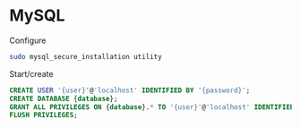 # MySQL

Configure

```bash
sudo mysql_secure_installation utility
```

Start/create

```sql
CREATE USER '{user}'@'localhost' IDENTIFIED BY '{password}';
CREATE DATABASE {database};
GRANT ALL PRIVILEGES ON {database}.* TO '{user}'@'localhost' IDENTIFIED BY '{password}';
FLUSH PRIVILEGES;
```
